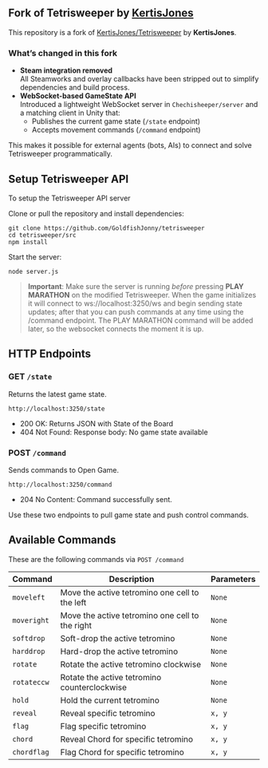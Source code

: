 ## Fork of Tetrisweeper by [KertisJones](https://github.com/KertisJones)

This repository is a fork of [KertisJones/Tetrisweeper](https://github.com/OriginalAuthor/Tetrisweeper) by **KertisJones**.

### What’s changed in this fork

- **Steam integration removed**  
  All Steamworks and overlay callbacks have been stripped out to simplify dependencies and build process.
- **WebSocket-based GameState API**  
  Introduced a lightweight WebSocket server in `Chechisheeper/server` and a matching client in Unity that:
  - Publishes the current game state (`/state` endpoint)  
  - Accepts movement commands (`/command` endpoint)  

This makes it possible for external agents (bots, AIs) to connect and solve Tetrisweeper programmatically.

## Setup Tetrisweeper API
To setup the Tetrisweeper API server

Clone or pull the repository and install dependencies:
```{bash}
git clone https://github.com/GoldfishJonny/tetrisweeper
cd tetrisweeper/src
npm install
```
Start the server:
```{bash}
node server.js
```
> **Important**: Make sure the server is running *before* pressing **PLAY MARATHON** on the modified Tetrisweeper. When the game initializes it will connect to ws://localhost:3250/ws and begin sending state updates; after that you can push commands at any time using the /command endpoint. The PLAY MARATHON command will be added later, so the websocket connects the moment it is up.

## HTTP Endpoints
### GET ```/state```
Returns the latest game state.
```{bash}
http://localhost:3250/state
```
- 200 OK: Returns JSON with State of the Board
- 404 Not Found: Response body: No game state available

### POST ```/command```
Sends commands to Open Game.

```{bash}
http://localhost:3250/command
```

- 204 No Content: Command successfully sent.

Use these two endpoints to pull game state and push control commands.

## Available Commands
These are the following commands via ```POST /command```

| Command         | Description                                          | Parameters |
|-----------------|------------------------------------------------------|------------|
| `moveleft`        | Move the active tetromino one cell to the left       | `None`|
| `moveright`       | Move the active tetromino one cell to the right      | `None` |
| `softdrop`        | Soft-drop the active tetromino                        | `None` |
| `harddrop`        | Hard-drop the active tetromino                        | `None` |
| `rotate`          | Rotate the active tetromino clockwise                 | `None` |
| `rotateccw`       | Rotate the active tetromino counterclockwise          | `None` |
| `hold`            | Hold the current tetromino                            | `None` |
| `reveal`          | Reveal specific tetromino                             | `x, y` |
| `flag`            | Flag specific tetromino                               | `x, y` |
| `chord`           | Reveal Chord for specific tetromino                   | `x, y` |
|`chordflag`        | Flag Chord for specific tetromino                     | `x, y` |
